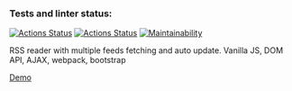 ### Tests and linter status:
[![Actions Status](https://github.com/dnk530/frontend-project-lvl3/workflows/hexlet-check/badge.svg)](https://github.com/dnk530/frontend-project-lvl3/actions)
[![Actions Status](https://github.com/dnk530/frontend-project-lvl3/workflows/CI/badge.svg)](https://github.com/dnk530/frontend-project-lvl3/actions)
[![Maintainability](https://api.codeclimate.com/v1/badges/714b4cef97619fe782f5/maintainability)](https://codeclimate.com/github/dnk530/frontend-project-lvl3/maintainability)

RSS reader with multiple feeds fetching and auto update. Vanilla JS, DOM API, AJAX, webpack, bootstrap

[Demo](https://frontend-project-lvl3-flax-ten.vercel.app)
